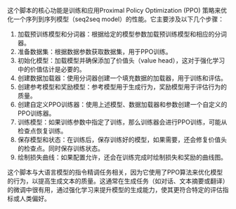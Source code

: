 这个脚本的核心功能是训练和应用Proximal Policy Optimization (PPO) 策略来优化一个序列到序列模型（seq2seq model）的性能。它主要涉及以下几个步骤：

1. 加载预训练模型和分词器：根据给定的模型参数加载预训练模型和相应的分词器。
2. 准备数据集：根据数据参数获取数据集，用于PPO训练。
3. 初始化模型：加载模型并确保添加了价值头（value head），这对于强化学习中的价值估计是必要的。
4. 创建数据加载器：使用分词器创建一个填充数据的加载器，用于训练和评估。
5. 创建参考模型和奖励模型：参考模型用于生成行为，奖励模型用于评估行为的质量。
6. 创建自定义PPO训练器：使用上述模型、数据加载器和参数创建一个自定义的PPO训练器。
7. 训练模型：如果训练参数中指定了训练，那么训练器会进行PPO训练，可能从检查点恢复训练。
8. 保存模型和状态：在训练后，保存训练好的模型，如果需要，还会修复价值头的检查点。同时保存训练状态。
9. 绘制损失曲线：如果配置允许，还会在训练完成时绘制损失和奖励的曲线图。

这个脚本与大语言模型的指令精调任务相关，因为它使用了PPO算法来优化模型的行为，以提高生成文本的质量。这通常在生成任务（如对话、文本摘要或翻译）的微调中很有用，通过强化学习来提升模型的生成能力，使其更符合特定的评估指标或人类偏好。
